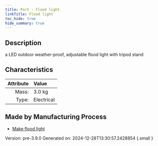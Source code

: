 ```yaml
---
title: Part - Flood light
linkTitle: Flood light
toc_hide: true
hide_summary: true
---
```


## Description
a LED outdoor weather-proof, adjustable flood light with tripod stand

## Characteristics

| Attribute      | Value |
|--------:|:------|
|Mass:|3.0 kg|
|Type:|Electrical|

## Made by Manufacturing Process

- [Make flood light](/docs/definitions/process/make-flood-light)



Version: pre-3.9.0 Generated on: 2024-12-28T13:30:57.2428854
{.small }

